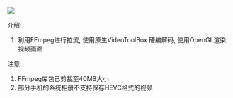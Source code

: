 ![](https://user-gold-cdn.xitu.io/2020/4/20/171957843fa0f7b7?w=800&h=450&f=gif&s=1110739)

介绍:
1. 利用FFmpeg进行拉流, 使用原生VideoToolBox 硬编解码,  使用OpenGL渲染视频画面

注意:
1.  FFmpeg库包已剪裁至40MB大小
2. 部分手机的系统相册不支持保存HEVC格式的视频
